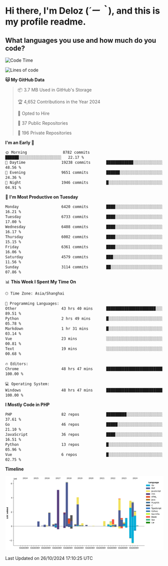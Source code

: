 # **Hi there, I'm Deloz (*´ー｀*), and this is my profile readme.**

## **What languages you use and how much do you code?**

<!--START_SECTION:waka-->
![Code Time](http://img.shields.io/badge/Code%20Time-4%2C904%20hrs%202%20mins-blue)

![Lines of code](https://img.shields.io/badge/From%20Hello%20World%20I%27ve%20Written-43.0%20million%20lines%20of%20code-blue)

**🐱 My GitHub Data** 

> 📦 3.7 MB Used in GitHub's Storage 
 > 
> 🏆 4,652 Contributions in the Year 2024
 > 
> 💼 Opted to Hire
 > 
> 📜 37 Public Repositories 
 > 
> 🔑 196 Private Repositories 
 > 
**I'm an Early 🐤** 

```text
🌞 Morning                8782 commits        ██████░░░░░░░░░░░░░░░░░░░   22.17 % 
🌆 Daytime                19238 commits       ████████████░░░░░░░░░░░░░   48.56 % 
🌃 Evening                9651 commits        ██████░░░░░░░░░░░░░░░░░░░   24.36 % 
🌙 Night                  1946 commits        █░░░░░░░░░░░░░░░░░░░░░░░░   04.91 % 
```
📅 **I'm Most Productive on Tuesday** 

```text
Monday                   6420 commits        ████░░░░░░░░░░░░░░░░░░░░░   16.21 % 
Tuesday                  6733 commits        ████░░░░░░░░░░░░░░░░░░░░░   17.00 % 
Wednesday                6408 commits        ████░░░░░░░░░░░░░░░░░░░░░   16.17 % 
Thursday                 6002 commits        ████░░░░░░░░░░░░░░░░░░░░░   15.15 % 
Friday                   6361 commits        ████░░░░░░░░░░░░░░░░░░░░░   16.06 % 
Saturday                 4579 commits        ███░░░░░░░░░░░░░░░░░░░░░░   11.56 % 
Sunday                   3114 commits        ██░░░░░░░░░░░░░░░░░░░░░░░   07.86 % 
```


📊 **This Week I Spent My Time On** 

```text
🕑︎ Time Zone: Asia/Shanghai

💬 Programming Languages: 
Other                    43 hrs 40 mins      ██████████████████████░░░   89.51 % 
Python                   2 hrs 49 mins       █░░░░░░░░░░░░░░░░░░░░░░░░   05.78 % 
Markdown                 1 hr 31 mins        █░░░░░░░░░░░░░░░░░░░░░░░░   03.14 % 
Vue                      23 mins             ░░░░░░░░░░░░░░░░░░░░░░░░░   00.81 % 
Text                     19 mins             ░░░░░░░░░░░░░░░░░░░░░░░░░   00.68 % 

🔥 Editors: 
Chrome                   48 hrs 47 mins      █████████████████████████   100.00 % 

💻 Operating System: 
Windows                  48 hrs 47 mins      █████████████████████████   100.00 % 
```

**I Mostly Code in PHP** 

```text
PHP                      82 repos            █████████░░░░░░░░░░░░░░░░   37.61 % 
Go                       46 repos            █████░░░░░░░░░░░░░░░░░░░░   21.10 % 
JavaScript               36 repos            ████░░░░░░░░░░░░░░░░░░░░░   16.51 % 
Python                   13 repos            █░░░░░░░░░░░░░░░░░░░░░░░░   05.96 % 
Vue                      6 repos             █░░░░░░░░░░░░░░░░░░░░░░░░   02.75 % 
```



**Timeline**

![Lines of Code chart](https://raw.githubusercontent.com/deloz/deloz/main/assets/bar_graph.png)


 Last Updated on 26/10/2024 17:10:25 UTC
<!--END_SECTION:waka-->
